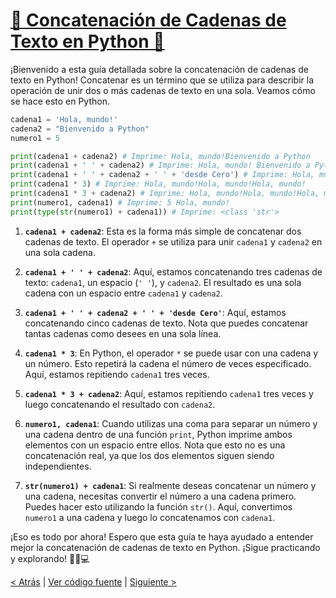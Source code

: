 # [👥 Concatenación de Cadenas de Texto en Python 🐍](https://github.com/YonRasgg/Curso-de-Python-Desde-Cero/blob/main/3.%20Cadenas%20de%20Texto/2.ConcatenacionStrings.py)

¡Bienvenido a esta guía detallada sobre la concatenación de cadenas de texto en Python! Concatenar es un término que se utiliza para describir la operación de unir dos o más cadenas de texto en una sola. Veamos cómo se hace esto en Python.

```python
cadena1 = 'Hola, mundo!'
cadena2 = "Bienvenido a Python"
numero1 = 5

print(cadena1 + cadena2) # Imprime: Hola, mundo!Bienvenido a Python
print(cadena1 + ' ' + cadena2) # Imprime: Hola, mundo! Bienvenido a Python
print(cadena1 + ' ' + cadena2 + ' ' + 'desde Cero') # Imprime: Hola, mundo! Bienvenido a Python desde Cero
print(cadena1 * 3) # Imprime: Hola, mundo!Hola, mundo!Hola, mundo!
print(cadena1 * 3 + cadena2) # Imprime: Hola, mundo!Hola, mundo!Hola, mundo!Bienvenido a Python
print(numero1, cadena1) # Imprime: 5 Hola, mundo!
print(type(str(numero1) + cadena1)) # Imprime: <class 'str'>
```

1. **`cadena1 + cadena2`**: Esta es la forma más simple de concatenar dos cadenas de texto. El operador `+` se utiliza para unir `cadena1` y `cadena2` en una sola cadena.

2. **`cadena1 + ' ' + cadena2`**: Aquí, estamos concatenando tres cadenas de texto: `cadena1`, un espacio (`' '`), y `cadena2`. El resultado es una sola cadena con un espacio entre `cadena1` y `cadena2`.

3. **`cadena1 + ' ' + cadena2 + ' ' + 'desde Cero'`**: Aquí, estamos concatenando cinco cadenas de texto. Nota que puedes concatenar tantas cadenas como desees en una sola línea.

4. **`cadena1 * 3`**: En Python, el operador `*` se puede usar con una cadena y un número. Esto repetirá la cadena el número de veces especificado. Aquí, estamos repitiendo `cadena1` tres veces.

5. **`cadena1 * 3 + cadena2`**: Aquí, estamos repitiendo `cadena1` tres veces y luego concatenando el resultado con `cadena2`.

6. **`numero1, cadena1`**: Cuando utilizas una coma para separar un número y una cadena dentro de una función `print`, Python imprime ambos elementos con un espacio entre ellos. Nota que esto no es una concatenación real, ya que los dos elementos siguen siendo independientes.

7. **`str(numero1) + cadena1`**: Si realmente deseas concatenar un número y una cadena, necesitas convertir el número a una cadena primero. Puedes hacer esto utilizando la función `str()`. Aquí, convertimos `numero1` a una cadena y luego lo concatenamos con `cadena1`.

¡Eso es todo por ahora! Espero que esta guía te haya ayudado a entender mejor la concatenación de cadenas de texto en Python. ¡Sigue practicando y explorando! 🚀🐍💻

[< Atrás](https://github.com/YonRasgg/Curso-de-Python-Desde-Cero/blob/main/3.%20Cadenas%20de%20Texto/1.Strings.md) | [Ver código fuente](https://github.com/YonRasgg/Curso-de-Python-Desde-Cero/blob/main/3.%20Cadenas%20de%20Texto/2.ConcatenacionStrings.py) | [Siguiente >](https://github.com/YonRasgg/Curso-de-Python-Desde-Cero/blob/main/3.%20Cadenas%20de%20Texto/3.LongitudStrings.md)
